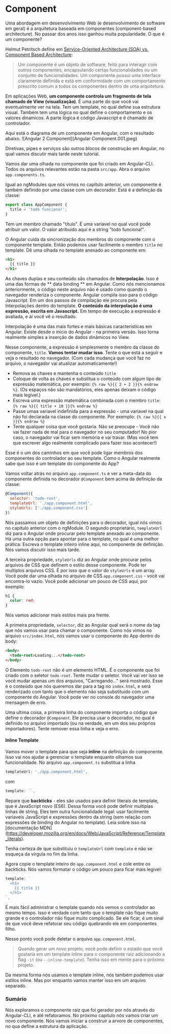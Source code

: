 # Component

Uma abordagem em desenvolvimento Web \(e desenvolvimento de software em geral\) é a arquitetura baseada em componentes (component-based architecture). No passar dos anos isso ganhou muita popularidade. O que é um componente? 

Helmut Petritsch define em [Service-Oriented Architecture \(SOA\) vs. Component Based Architecture](http://petritsch.co.at/download/SOA_vs_component_based.pdf):

> Um componente é um objeto de software, feito para interagir com outros componentes, encapsulando certas funcionalidades ou um conjunto de funcionalidades. Um componente possui uma interface claramente definida e está em conformidade com um comportamento prescrito comum a todos os componentes dentro de uma arquitetura.

Em aplicações Web, **um componente controla um fragmento de tela chamado de View (visualização)**. É uma parte do que você vai eventualmente ver na tela. Tem um template, no qual define sua estrutura visual. Também tem uma lógica no qual define o comportamento e os valores dinamicos. A parte lógica é código Javascript e é chamado de controlador. 

Aqui está o diagrama de um componente em Angular, com o resultado abaixo. 
![Angular 2 Component](Angular Component.001.jpeg)

Diretivas, pipes e serviços são outros blocos de construção em Angular, no qual vamos discutir mais tarde neste tutorial. 

Vamos dar uma olhada no componente que foi criado em Angular-CLI. Todos os arquivos relevantes estão na pasta `src/app`. Abra o arquivo `app.components.ts`.

Igual ao ngModules que nós vimos no capitulo anterior, um componente é também definido por uma classe com um decorador. Está é a definição da classe:
```js
export class AppComponent {
  title = 'todo funciona!';
}
```
Tem um membro chamado "titulo". É uma variavel no qual você pode atribuir um valor. O valor atribuido aqui é a string "todo funciona!".

O Angular cuida da sincronização dos membros do componente com o componente template. Então podemos usar facilmente o membro `title` no template. Dê uma olhada no template anexado ao componente em:

```html
<h1>
  {{ title }}
</h1>
```
As chaves duplas e seu conteúdo são chamados de **Interpolação**. Isso é uma das formas de ** data binding ** em Angular. Como nós mencionamos anteriormente, o código neste arquivo não é usado como quando o navegador renderiza o componente. Angular compila isso para o código Javascript. Em um dos passos de compilação ele procura pela Interpolações dentro do template. **O conteúdo da interpolação é uma expressão, escrita em Javascript.** Em tempo de execução a expressão é avaliada, e aí você vê o resultado. 

Interpolação é uma das mais fortes e mais básicas caracteristicas em Angular. Existe desde o inicio do Angular - na primeira versão. Isso torna realmente simples a inserção de dados dinâmicos no View.  

Nesse componente, a expressão é simplesmente o membro da classe do componente, `title`. **Vamos tentar mudar isso**. Tente o que está a seguir e veja o resultado no navegador. \(Com cada mudança que você faz no arquivo, o navegador vai atualizar automaticamente!\)

* Remova as chaves e mantenha o conteúdo `title`
* Coloque de volta as chaves e substitua o conteúdo com algum tipo de expressão matemática, por exemplo: `{% raw %}{{ 2 + 2 }}{% endraw %}`. \(Os espaços não são mandatórios, eles apenas deixam o código mais legível.\)
* Escreva uma expressão matemática combinada com o membro `title`: `{% raw %}{{ title + 10 }}{% endraw %}`
* Passe umaa variavel indefinida para a expressão - uma variavel na qual não foi declarada na classe do componente. Por exemplo: `{% raw %}{{ x }}{% endraw %}`
* Tente qualquer coisa que você gostaria. Não se preocupe - Você não vai fazer nada de mal para o navegador no seu computador! No pior caso, o navegador vai ficar sem memória e vai travar. \(Mas você tem que escrever algo realmente complicado para fazer isso acontecer!\)

Esse é o um dos caminhos em que você pode ligar membros dos componentes do controlador ao seu template. Como o Angular realmente sabe que isso é um template do componente do App?

Vamos voltar atrás no arquivo `app.component.ts` e ver a meta-data do componente definida no decorador `@Component` bem acima da definição da classe:
```js
@Component({
  selector: 'todo-root',
  templateUrl: './app.component.html',
  styleUrls: ['./app.component.css']
})
```
Nós passamos um objeto de definições para o decorador, igual nós vimos no capitulo anterior com o ngModule. O segundo proprietário, `templateUrl` diz para o Angular onde procurar pelo template anexado ao componente. Há uma outra opção para apontar para o template, no qual é uma melhor prática: Escreva o template inteiro inline aqui, no componente de definição. Nós vamos discutir isso mais tarde.

A terceira propriedade, `styleUrls` diz ao Angular onde procurar pelos arquivos de CSS que definem o estilo desse componente. Pode ter multiplos arquivos CSS. É por isso que o valor do `styleUrls` é um array. Você pode dar uma olhada no arquivo de CSS `app.component.css` - você vai encontra-lo vazio. Você pode adicionar um pouco de CSS aqui, por exemplo: 

```css
h1 {
  color: red;
}
```

Nós vamos adicionar mais estilos mais pra frente. 

A primeira propriedade, `selector`, diz ao Angular qual será o nome da tag que nós vamos usar para chamar o componente. Como nós vimos no arquivo `src/index.html`, nós vamos usar o componente do App dentro do body:

```html
<body>
  <todo-root>Loading...</todo-root>
</body>
```
O Elemento `todo-root` não é um elemento HTML. É o componente que foi criado com o seletor `todo-root`. Tente mudar o seletor. Você vai ver isso se você mudar apenas um dos arquivos, "Carregando..." será mostrado. Esse é o conteúdo que nós queremos dar para a tag no `index.html`, e será renderizado com tanto que o elemento não seja substituido com um componente do Angular. Você pode ver no console do navegador uma mensagem de erro. 

Uma ultima coisa, a primeira linha do componente importa o código que define o decorador `@Component`. Ele precisa usar o decorador, no qual é definido no arquivo importado \(ou na verdade, em um dos seu próprios importadores\). Tente remover essa linha e veja o erro. 

#### Inline Template
Vamos mover o template para que seja **inline** na definição do componente. Isso vai nos ajudar a gerenciar o template enquanto olhamos sua funcionalidade.
No arquivo `app.component.ts` substitua a linha

```js
templateUrl: './app.component.html',
```

com

```js
template: ``,
```

Repare que **backticks** - eles são usados para definir literais de template, que é JavaScript novo \(ES6\). Dessa forma você pode definir multiplas linhas de string. Eles tem outra funcionalidade legal: usar facilmente variaveis JavaScript e expressões dentro da string \(sem relação com expressões de binding do Angular no template\). Leia sobre isso na [documentação MDN]
(https://developer.mozilla.org/en/docs/Web/JavaScript/Reference/Template_literals).

Tenha certeza de que substituiu o `templateUrl` com `template` e não se esqueça da vírgula no fim da linha. 

Agora copie o template inteiro do `app.component.html` e cole entre os backticks. Nós vamos formatar o código um pouco para ficar mais legivel:

```js
template: `
  <h1>
    {{ title }}
  </h1>  
`,
```

É mais fácil administrar o template quando nós vemos o controlador ao mesmo tempo. Isso é verdade com tanto que o template não fique muito grande e o controlador não fique muito complicado. Se ele ficar, é um sinal de que você deve refatorar seu código quebrando ele em componentes filho. 

Nesse ponto você pode deletar o arquivo `app.component.html`.
>Quando gerar um novo projeto, você pode definir o estado que você gostaria em um template inline para o componente raiz adicionando a flag `-it` (ou `--inline-template`). Tenha isso em mente para o próximo projeto. 

Da mesma forma nós usamos o template inline, nós também podemos usar estilos inline. Mas por enquanto vamos manter isso em um arquivo separado.

### Sumário
Nós exploramos o componente raiz que foi gerador por nós através do Angular-CLI, e até refatoramos. No próximo capitulo nós vamos criar um novo componente. Nós vamos iniciar a construir a arvore de componentes, no qua define a estrutura da aplicação. 

